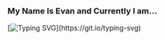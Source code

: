 ### My Name Is Evan and Currently I am...

[![Typing SVG](https://readme-typing-svg.demolab.com/?lines=Sick+w/+COVID.+Stay+Safe+Everyone.;Wishing+You+A+Happy+2024!;Taking+A+Break+From+Social+Media;Reading+"This+Is+Wildfire";Living+In+Vancouver,+BC;Working+With+Lighthouse+Labs;Playing+and+Writing+New+Music;Loving+Obsidian;Open+To+Connect+-+Say+Hi!)](https://git.io/typing-svg)


<!--
**evanquirk/evanquirk** is a ✨ _special_ ✨ repository because its `README.md` (this file) appears on your GitHub profile.

Here are some ideas to get you started:

- 🔭 I’m currently working on ...
- 🌱 I’m currently learning ...
- 👯 I’m looking to collaborate on ...
- 🤔 I’m looking for help with ...
- 💬 Ask me about ...
- 📫 How to reach me: ...
- 😄 Pronouns: ...
- ⚡ Fun fact: ...
-->
